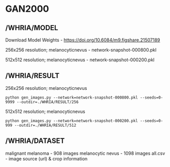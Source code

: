 # GAN2000
 
## /WHRIA/MODEL

Download Model Weights - https://doi.org/10.6084/m9.figshare.21507189

256x256 resolution; melanocyticnevus - network-snapshot-000800.pkl

512x512 resolution; melanocyticnevus - network-snapshot-000200.pkl


## /WHRIA/RESULT

256x256 resolution; melanocyticnevus

<pre><code>python gen_images.py --network=network-snapshot-000800.pkl --seeds=0-9999 --outdir=./WHRIA/RESULT/256
</code></pre>

512x512 resolution; melanocyticnevus

<pre><code>python gen_images.py --network=network-snapshot-000200.pkl --seeds=0-999 --outdir=./WHRIA/RESULT/512
</code></pre>

## /WHRIA/DATASET

malignant melanoma - 908 images
melanocytic nevus - 1098 images
all.csv - image source (url) & crop information


